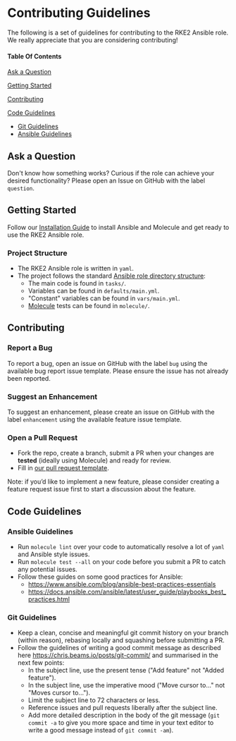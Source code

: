 # Contributing Guidelines

The following is a set of guidelines for contributing to the RKE2 Ansible role. We really appreciate that you are considering contributing!

#### Table Of Contents

[Ask a Question](#ask-a-question)

[Getting Started](#getting-started)

[Contributing](#contributing)

[Code Guidelines](#code-guidelines)
*   [Git Guidelines](#git-guidelines)
*   [Ansible Guidelines](#ansible-guidelines)


## Ask a Question

Don't know how something works? Curious if the role can achieve your desired functionality? Please open an Issue on GitHub with the label `question`.

## Getting Started

Follow our [Installation Guide](https://github.com/rancherfederal/rke2-ansible/blob/main/README.md#Installation) to install Ansible and Molecule and get ready to use the RKE2 Ansible role.

### Project Structure

*   The RKE2 Ansible role is written in `yaml`.
*   The project follows the standard [Ansible role directory structure](https://docs.ansible.com/ansible/latest/user_guide/playbooks_reuse_roles.html):
    *   The main code is found in `tasks/`.
    *   Variables can be found in `defaults/main.yml`.
    *   "Constant" variables can be found in `vars/main.yml`.
    *   [Molecule](https://molecule.readthedocs.io/) tests can be found in `molecule/`.

## Contributing

### Report a Bug

To report a bug, open an issue on GitHub with the label `bug` using the available bug report issue template. Please ensure the issue has not already been reported.

### Suggest an Enhancement

To suggest an enhancement, please create an issue on GitHub with the label `enhancement` using the available feature issue template.

### Open a Pull Request

*   Fork the repo, create a branch, submit a PR when your changes are **tested** (ideally using Molecule) and ready for review.
*   Fill in [our pull request template](https://github.com/rancherfederal/rke2-ansible/blob/main/.github/PULL_REQUEST_TEMPLATE.md).

Note: if you’d like to implement a new feature, please consider creating a feature request issue first to start a discussion about the feature.

## Code Guidelines

### Ansible Guidelines

*   Run `molecule lint` over your code to automatically resolve a lot of `yaml` and Ansible style issues.
*   Run `molecule test --all` on your code before you submit a PR to catch any potential issues.
*   Follow these guides on some good practices for Ansible:
    *   <https://www.ansible.com/blog/ansible-best-practices-essentials>
    *   <https://docs.ansible.com/ansible/latest/user_guide/playbooks_best_practices.html>

### Git Guidelines

*   Keep a clean, concise and meaningful git commit history on your branch (within reason), rebasing locally and squashing before submitting a PR.
*   Follow the guidelines of writing a good commit message as described here <https://chris.beams.io/posts/git-commit/> and summarised in the next few points:
    *   In the subject line, use the present tense ("Add feature" not "Added feature").
    *   In the subject line, use the imperative mood ("Move cursor to..." not "Moves cursor to...").
    *   Limit the subject line to 72 characters or less.
    *   Reference issues and pull requests liberally after the subject line.
    *   Add more detailed description in the body of the git message (`git commit -a` to give you more space and time in your text editor to write a good message instead of `git commit -am`).

